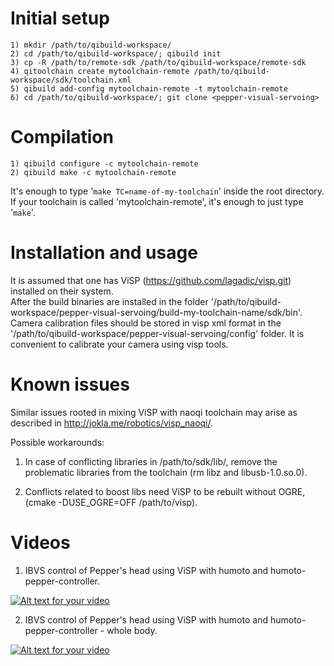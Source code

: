 Initial setup
=============

    1) mkdir /path/to/qibuild-workspace/
    2) cd /path/to/qibuild-workspace/; qibuild init
    3) cp -R /path/to/remote-sdk /path/to/qibuild-workspace/remote-sdk
    4) qitoolchain create mytoolchain-remote /path/to/qibuild-workspace/sdk/toolchain.xml
    5) qibuild add-config mytoolchain-remote -t mytoolchain-remote
    6) cd /path/to/qibuild-workspace/; git clone <pepper-visual-servoing>


Compilation
===========

    1) qibuild configure -c mytoolchain-remote 
    2) qibuild make -c mytoolchain-remote

It's enough to type '`make TC=name-of-my-toolchain`' inside the root directory.
If your toolchain is called 'mytoolchain-remote', it's enough to just type '`make`'.

Installation and usage
======================

It is assumed that one has ViSP (https://github.com/lagadic/visp.git) installed on their system.  
After the build binaries are installed in the folder '/path/to/qibuild-workspace/pepper-visual-servoing/build-my-toolchain-name/sdk/bin'.
Camera calibration files should be stored in visp xml format in the '/path/to/qibuild-workspace/pepper-visual-servoing/config' folder. It is convenient to calibrate your
camera using visp tools.


Known issues
============

Similar issues rooted in mixing ViSP with naoqi toolchain may arise as described in http://jokla.me/robotics/visp_naoqi/.

Possible workarounds:

1) In case of conflicting libraries in /path/to/sdk/lib/, remove the problematic libraries from
the toolchain (rm libz and libusb-1.0.so.0).

2) Conflicts related to boost libs need ViSP to be rebuilt without OGRE, (cmake -DUSE_OGRE=OFF /path/to/visp).

Videos
======

1) IBVS control of Pepper's head using ViSP with humoto and humoto-pepper-controller.

[![Alt text for your video](https://img.youtube.com/vi/p91vm6vH2Xk/0.jpg)](https://www.youtube.com/watch?v=p91vm6vH2Xk)

2) IBVS control of Pepper's head using ViSP with humoto and humoto-pepper-controller - whole body.

[![Alt text for your video](https://img.youtube.com/vi/1zvIjCDqSuI/0.jpg)](https://www.youtube.com/watch?v=1zvIjCDqSuI)
